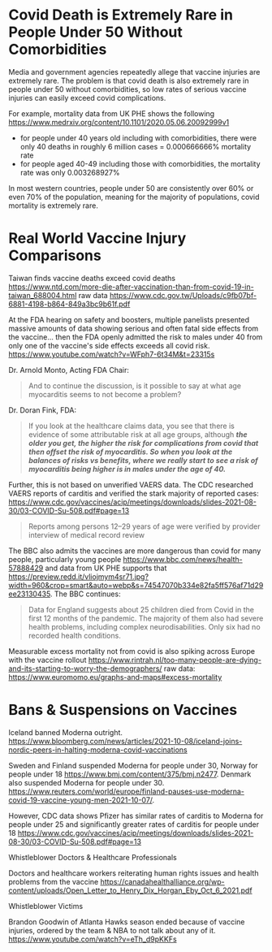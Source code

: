 # Covid Death is Extremely Rare in People Under 50 Without Comorbidities

Media and government agencies repeatedly allege that vaccine injuries are extremely rare.  The problem is that covid death is also extremely rare in people under 50 without comorbidities, so low rates of serious vaccine injuries can easily exceed covid complications.

For example, mortality data from UK PHE shows the following https://www.medrxiv.org/content/10.1101/2020.05.06.20092999v1

* for people under 40 years old including with comorbidities, there were only 40 deaths in roughly 6 million cases = 0.000666666% mortality rate
* for people aged 40-49 including those with comorbidities, the mortality rate was only 0.003268927%

In most western countries, people under 50 are consistently over 60% or even 70% of the population, meaning for the majority of populations, covid mortality is extremely rare.

# Real World Vaccine Injury Comparisons

Taiwan finds vaccine deaths exceed covid deaths https://www.ntd.com/more-die-after-vaccination-than-from-covid-19-in-taiwan_688004.html raw data https://www.cdc.gov.tw/Uploads/c9fb07bf-6881-4198-b864-849a3bc9b61f.pdf

At the FDA hearing on safety and boosters, multiple panelists presented massive amounts of data showing serious and often fatal side effects from the vaccine... then the FDA openly admitted the risk to males under 40 from only one of the vaccine's side effects exceeds all covid risk.  https://www.youtube.com/watch?v=WFph7-6t34M&t=23315s

Dr. Arnold Monto, Acting FDA Chair:

>And to continue the discussion, is it possible to say at what age myocarditis seems to not become a problem?

Dr. Doran Fink, FDA:

>If you look at the healthcare claims data, you see that there is evidence of some attributable risk at all age groups, although ***the older you get, the higher the risk for complications from covid that then offset the risk of myocarditis.  So when you look at the balances of risks vs benefits, where we really start to see a risk of myocarditis being higher is in males under the age of 40.***

Further, this is not based on unverified VAERS data.  The CDC researched VAERS reports of carditis and verified the stark majority of reported cases: https://www.cdc.gov/vaccines/acip/meetings/downloads/slides-2021-08-30/03-COVID-Su-508.pdf#page=13

> Reports among persons 12–29 years of age were verified by provider interview of medical record review

The BBC also admits the vaccines are more dangerous than covid for many people, particularly young people https://www.bbc.com/news/health-57888429 and data from UK PHE supports that https://preview.redd.it/vliojmym4sr71.jpg?width=960&crop=smart&auto=webp&s=74547070b334e82fa5ff576af71d29ee23130435. The BBC continues: 

> Data for England suggests about 25 children died from Covid in the first 12 months of the pandemic.  The majority of them also had severe health problems, including complex neurodisabilities.  Only six had no recorded health conditions.

Measurable excess mortality not from covid is also spiking across Europe with the vaccine rollout https://www.rintrah.nl/too-many-people-are-dying-and-its-starting-to-worry-the-demographers/ raw data: https://www.euromomo.eu/graphs-and-maps#excess-mortality

# Bans & Suspensions on Vaccines

Iceland banned Moderna outright.  https://www.bloomberg.com/news/articles/2021-10-08/iceland-joins-nordic-peers-in-halting-moderna-covid-vaccinations

Sweden and Finland suspended Moderna for people under 30, Norway for people under 18 https://www.bmj.com/content/375/bmj.n2477.  Denmark also suspended Moderna for people under 30.  https://www.reuters.com/world/europe/finland-pauses-use-moderna-covid-19-vaccine-young-men-2021-10-07/. 

However, CDC data shows Pfizer has similar rates of carditis to Moderna for people under 25 and significantly greater rates of carditis for people under 18 https://www.cdc.gov/vaccines/acip/meetings/downloads/slides-2021-08-30/03-COVID-Su-508.pdf#page=13

Whistleblower Doctors & Healthcare Professionals

Doctors and healthcare workers reiterating human rights issues and health problems from the vaccine https://canadahealthalliance.org/wp-content/uploads/Open_Letter_to_Henry_Dix_Horgan_Eby_Oct_6_2021.pdf

Whistleblower Victims

Brandon Goodwin of Atlanta Hawks season ended because of vaccine injuries, ordered by the team & NBA to not talk about any of it.  https://www.youtube.com/watch?v=eTh_d9pKKFs

